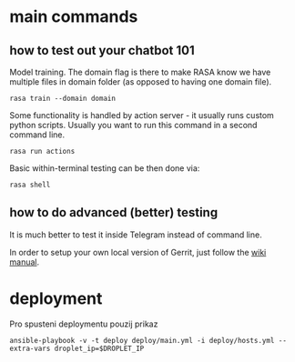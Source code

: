 # main commands
## how to test out your chatbot 101

Model training. The domain flag is there to make RASA know we have multiple files in domain folder (as opposed to having one domain file).
```
rasa train --domain domain
```

Some functionality is handled by action server - it usually runs custom python scripts. Usually you want to run this command in a second command line.
```
rasa run actions
```

Basic within-terminal testing can be then done via:
```
rasa shell
```
## how to do advanced (better) testing
It is much better to test it inside Telegram instead of command line.

In order to setup your own local version of Gerrit, just follow the [wiki manual](https://github.com/GerritChatbot/rasa_base/wiki/Creating-testing-chatbot).

# deployment
Pro spusteni deploymentu pouzij prikaz
```commandline
ansible-playbook -v -t deploy deploy/main.yml -i deploy/hosts.yml --extra-vars droplet_ip=$DROPLET_IP
```
